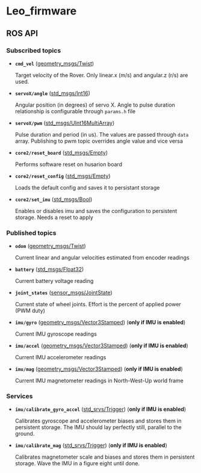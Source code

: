 # Leo_firmware

## ROS API

### Subscribed topics

* **`cmd_vel`** ([geometry_msgs/Twist])

    Target velocity of the Rover. Only linear.x (m/s) and angular.z (r/s) are used.

* **`servoX/angle`** ([std_msgs/Int16])

    Angular position (in degrees) of servo X. Angle to pulse duration relationship is configurable through `params.h` file

* **`servoX/pwm`** ([std_msgs/UInt16MultiArray])

    Pulse duration and period (in us). The values are passed through `data` array. Publishing to pwm topic overrides angle value and vice versa

* **`core2/reset_board`** ([std_msgs/Empty])

    Performs software reset on husarion board

* **`core2/reset_config`** ([std_msgs/Empty])

    Loads the default config and saves it to persistant storage

* **`core2/set_imu`** ([std_msgs/Bool])

    Enables or disables imu and saves the configuration to persistent storage. Needs a reset to apply

### Published topics

* **`odom`** ([geometry_msgs/Twist])

    Current linear and angular velocities estimated from encoder readings

* **`battery`** ([std_msgs/Float32])

    Current battery voltage reading

* **`joint_states`** ([sensor_msgs/JointState])

    Current state of wheel joints. Effort is the percent of applied power (PWM duty)

* **`imu/gyro`** ([geometry_msgs/Vector3Stamped]) (**only if IMU is enabled**)

    Current IMU gyroscope readings

* **`imu/accel`** ([geometry_msgs/Vector3Stamped]) (**only if IMU is enabled**)

    Current IMU accelerometer readings

* **`imu/mag`** ([geometry_msgs/Vector3Stamped]) (**only if IMU is enabled**)

    Current IMU magnetometer readings in North-West-Up world frame

### Services

* **`imu/calibrate_gyro_accel`** ([std_srvs/Trigger]) (**only if IMU is enabled**)

    Calibrates gyroscope and accelerometer biases and stores them in persistent storage.
    The IMU should lay perfectly still, parallel to the ground.

* **`imu/calibrate_mag`** ([std_srvs/Trigger]) (**only if IMU is enabled**)

    Calibrates magnetometer scale and biases and stores them in persistent storage.
    Wave the IMU in a figure eight until done.

[geometry_msgs/Twist]: http://docs.ros.org/api/geometry_msgs/html/msg/Twist.html
[std_msgs/Int16]: http://docs.ros.org/melodic/api/std_msgs/html/msg/Int16.html
[std_msgs/Float32]: http://docs.ros.org/api/std_msgs/html/msg/Float32.html
[std_msgs/UInt16MultiArray]: http://docs.ros.org/api/std_msgs/html/msg/UInt16MultiArray.html
[std_msgs/Bool]: http://docs.ros.org/api/std_msgs/html/msg/Bool.html
[std_msgs/Empty]: http://docs.ros.org/api/std_msgs/html/msg/Empty.html
[sensor_msgs/JointState]: http://docs.ros.org/melodic/api/sensor_msgs/html/msg/JointState.html
[geometry_msgs/Vector3Stamped]: http://docs.ros.org/api/geometry_msgs/html/msg/Vector3Stamped.html
[std_srvs/Trigger]: http://docs.ros.org/api/std_srvs/html/srv/Trigger.html